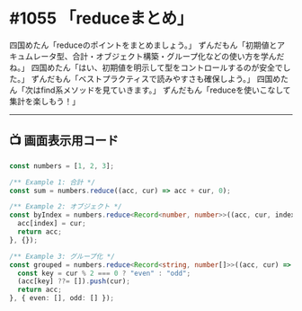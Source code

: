 # #1055 「reduceまとめ」

四国めたん「reduceのポイントをまとめましょう。」
ずんだもん「初期値とアキュムレータ型、合計・オブジェクト構築・グループ化などの使い方を学んだね。」
四国めたん「はい、初期値を明示して型をコントロールするのが安全でした。」
ずんだもん「ベストプラクティスで読みやすさも確保しよう。」
四国めたん「次はfind系メソッドを見ていきます。」
ずんだもん「reduceを使いこなして集計を楽しもう！」

---

## 📺 画面表示用コード

```typescript
const numbers = [1, 2, 3];

/** Example 1: 合計 */
const sum = numbers.reduce((acc, cur) => acc + cur, 0);

/** Example 2: オブジェクト */
const byIndex = numbers.reduce<Record<number, number>>((acc, cur, index) => {
  acc[index] = cur;
  return acc;
}, {});

/** Example 3: グループ化 */
const grouped = numbers.reduce<Record<string, number[]>>((acc, cur) => {
  const key = cur % 2 === 0 ? "even" : "odd";
  (acc[key] ??= []).push(cur);
  return acc;
}, { even: [], odd: [] });
```
